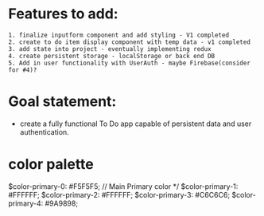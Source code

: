 # Features to add:
    1. finalize inputform component and add styling - V1 completed
    2. create to do item display component with temp data - v1 completed
    3. add state into project - eventually implementing redux
    4. create persistent storage - localStorage or back end DB
    5. Add in user functionality with UserAuth - maybe Firebase(consider for #4)?


# Goal statement:
 - create a fully functional To Do app capable of persistent data and user authentication.



# color palette
$color-primary-0: #F5F5F5;	// Main Primary color */
$color-primary-1: #FFFFFF;
$color-primary-2: #FFFFFF;
$color-primary-3: #C6C6C6;
$color-primary-4: #9A9898;